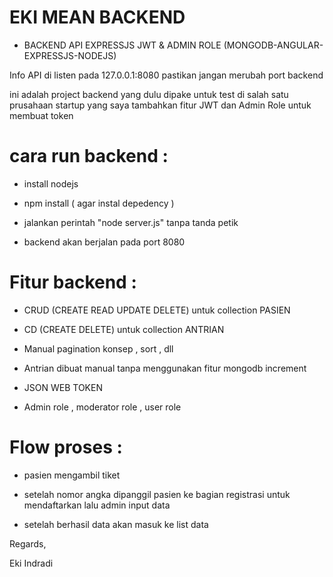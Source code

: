 # EKI MEAN BACKEND


- BACKEND API EXPRESSJS JWT & ADMIN ROLE (MONGODB-ANGULAR-EXPRESSJS-NODEJS)


Info API di listen pada 127.0.0.1:8080  pastikan jangan merubah port backend

ini adalah project backend yang dulu dipake untuk test di salah satu prusahaan startup yang saya tambahkan fitur JWT dan Admin Role untuk membuat token




# cara run backend :

- install nodejs

- npm install  ( agar instal depedency )

- jalankan perintah "node server.js" tanpa tanda petik

- backend akan berjalan pada port 8080





# Fitur backend :

- CRUD (CREATE READ UPDATE DELETE) untuk collection PASIEN 

- CD (CREATE DELETE) untuk collection ANTRIAN

- Manual pagination konsep , sort , dll

- Antrian dibuat manual tanpa menggunakan fitur mongodb increment

- JSON WEB TOKEN

- Admin role , moderator role , user role






# Flow proses :

- pasien mengambil tiket

- setelah nomor angka dipanggil pasien ke bagian registrasi untuk mendaftarkan lalu admin input data

- setelah berhasil data akan masuk ke list data



Regards,

Eki Indradi